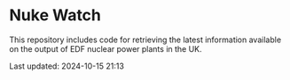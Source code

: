 # Nuke Watch

This repository includes code for retrieving the latest information available on the output of EDF nuclear power plants in the UK.

Last updated: 2024-10-15 21:13